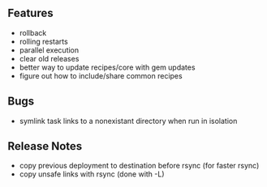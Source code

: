 ## Features
* rollback
* rolling restarts
* parallel execution
* clear old releases
* better way to update recipes/core with gem updates
* figure out how to include/share common recipes

## Bugs
* symlink task links to a nonexistant directory when run in isolation

## Release Notes
* copy previous deployment to destination before rsync (for faster rsync)
* copy unsafe links with rsync (done with -L)
